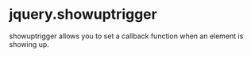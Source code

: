 # jquery.showuptrigger
showuptrigger allows you to set a callback function when an element is showing up.
